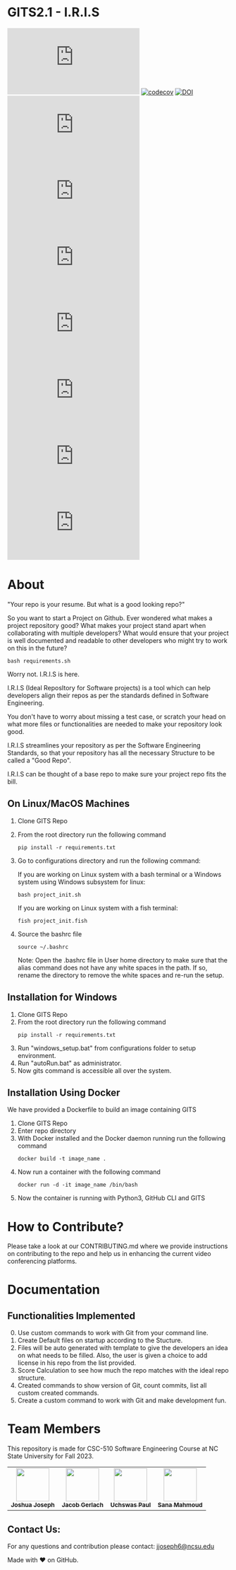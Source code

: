 # GITS2.1 - I.R.I.S

![GitHub](https://img.shields.io/github/license/csc510-team5/GITS2.1-I.R.I.S)
[![codecov](https://codecov.io/gh/csc510-team5/GITS2.1-I.R.I.S/branch/master/graph/badge.svg)](https://codecov.io/gh/csc510-team5/GITS2.1-I.R.I.S)
[![DOI](https://zenodo.org/badge/428784754.svg)](https://zenodo.org/badge/latestdoi/428784754)
[![GitHub issues](https://img.shields.io/github/issues/csc510-team5/GITS2.1-I.R.I.S)](https://github.com/csc510-team5/GITS2.1-I.R.I.S/issues?q=is%3Aissue+is%3Aopen+)
[![GitHub closed issues](https://img.shields.io/github/issues-closed/csc510-team5/GITS2.1-I.R.I.S)](https://github.com/csc510-team5/GITS2.1-I.R.I.S/issues?q=is%3Aissue+is%3Aclosed+)
![Github pull requests](https://img.shields.io/github/issues-pr/csc510-team5/GITS2.1-I.R.I.S)
[![GitHub stars](https://badgen.net/github/stars/csc510-team5/GITS2.1-I.R.I.S)](https://badgen.net/github/stars/csc510-team5/GITS2.1-I.R.I.S)
![version](https://img.shields.io/github/v/release/csc510-team5/GITS2.1-I.R.I.S)
![GitHub contributors](https://img.shields.io/github/contributors/csc510-team5/GITS2.1-I.R.I.S)
![GitHub code size in bytes](https://img.shields.io/github/languages/code-size/csc510-team5/GITS2.1-I.R.I.S)





# About 

"Your repo is your resume. But what is a good looking repo?"

So you want to start a Project on Github. Ever wondered what makes a project repository good?
What makes your project stand apart when collaborating with multiple developers?
What would ensure that your project is well documented and readable to other developers who might try to work on this in the future?

    bash requirements.sh

Worry not. I.R.I.S is here.

I.R.I.S (Ideal ReposItory for Software projects) is a tool which can help developers align their repos as per the standards defined in Software Engineering.

You don't have to worry about missing a test case, or scratch your head on what more files or functionalities are needed to make your repository look good.

I.R.I.S streamlines your repository as per the Software Engineering Standards, so that your repository has all the necessary Structure to be called a "Good Repo".

I.R.I.S can be thought of a base repo to make sure your project repo fits the bill.


## On Linux/MacOS Machines

1. Clone GITS Repo
2. From the root directory run the following command
   ```
   pip install -r requirements.txt
   ```
3. Go to configurations directory and run the following command:

   If you are working on Linux system with a bash terminal or a Windows system using Windows subsystem for linux:

   ```
   bash project_init.sh
   ```

   If you are working on Linux system with a fish terminal:

   ```
   fish project_init.fish
   ```

4. Source the bashrc file

   ```
   source ~/.bashrc
   ```

   Note: Open the .bashrc file in User home directory to make sure that the alias command does not have any white spaces in the path. If so, rename the directory to remove the white spaces and re-run the setup.

   ##

## Installation for Windows

1.  Clone GITS Repo
2.  From the root directory run the following command
    ```
    pip install -r requirements.txt
    ```
3.  Run "windows_setup.bat" from configurations folder to setup environment.
4.  Run "autoRun.bat" as administrator.
5.  Now gits command is accessible all over the system.

## Installation Using Docker

We have provided a Dockerfile to build an image containing GITS

1.  Clone GITS Repo
2.  Enter repo directory
3.  With Docker installed and the Docker daemon running run the following command
    ```
    docker build -t image_name .
    ```
4.  Now run a container with the following command
    ```
    docker run -d -it image_name /bin/bash
    ```
5.  Now the container is running with Python3, GitHub CLI and GITS

# How to Contribute?

Please take a look at our CONTRIBUTING.md where we provide instructions on contributing to the repo and help us in enhancing the current video conferencing platforms.

# Documentation

## Functionalities Implemented

0. Use custom commands to work with Git from your command line.
1. Create Default files on startup according to the Stucture.
2. Files will be auto generated with template to give the developers an idea on what needs to be filled. Also, the user is given a choice to add license in his repo from the list provided.
3. Score Calculation to see how much the repo matches with the ideal repo structure.
4. Created commands to show version of Git, count commits, list all custom created commands.
5. Create a custom command to work with Git and make development fun.





# Team Members

This repository is made for CSC-510 Software Engineering Course at NC State University for Fall 2023.

<table>
  <tr>
    <td align="center"><a href="https://github.com/tackyunicorn"><img src="https://avatars.githubusercontent.com/u/26558907?v=4" width="75px;" alt=""/><br /><sub><b>Joshua Joseph</b></sub></a></td>
    <td align="center"><a href="https://github.com/jwgerlach00"><img src="https://avatars.githubusercontent.com/u/57069011?v=4" width="75px;" alt=""/><br /><sub><b>Jacob Gerlach
</b></sub></a><br /></td>
    <td align="center"><a href="https://github.com/Uchswas"><img src="https://avatars.githubusercontent.com/u/19565049?v=4" width="75px;" alt=""/><br /><sub><b>Uchswas Paul</b></sub></a><br /></td>
    <td align="center"><a href="https://github.com/Sana-Ma"><img src="https://avatars.githubusercontent.com/u/70275715?v=4" width="75px;" alt=""/><br /><sub><b>Sana Mahmoud</b></sub></a><br /></td>

  </tr>
</table>

## Contact Us:

For any questions and contribution please contact: jjoseph6@ncsu.edu

Made with ❤️ on GitHub.
